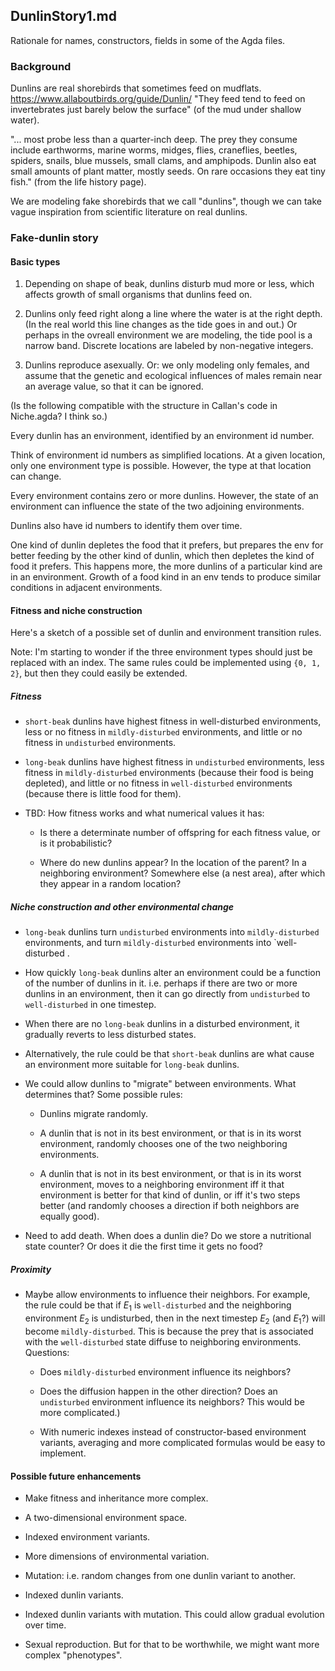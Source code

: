 DunlinStory1.md
---
Rationale for names, constructors, fields in some of the Agda files.

### Background

Dunlins are real shorebirds that sometimes feed on mudflats.
https://www.allaboutbirds.org/guide/Dunlin/
"They feed tend to feed on invertebrates just barely below the
surface" (of the mud under shallow water).  

"... most probe less than a quarter-inch deep.
 The prey they consume include earthworms, marine worms, midges,
 flies, craneflies, beetles, spiders, snails, blue mussels, small
 clams, and amphipods. Dunlin also eat small amounts of plant
 matter, mostly seeds. On rare occasions they eat tiny fish."
(from the life history page).

We are modeling fake shorebirds that we call "dunlins", though we
can take vague inspiration from scientific literature on real
dunlins.

### Fake-dunlin story

#### Basic types

1. Depending on shape of beak, dunlins disturb mud more or less,
which affects growth of small organisms that dunlins feed on.

2. Dunlins only feed right along a line where the water is at the
right depth.  (In the real world this line changes as the tide
goes in and out.) Or perhaps in the ovreall environment we are
modeling, the tide pool is a narrow band.  Discrete locations are
labeled by non-negative integers.

3. Dunlins reproduce asexually. Or: we only modeling only
females, and assume that the genetic and ecological influences of
males remain near an average value, so that it can be ignored.

(Is the following compatible with the structure in Callan's code
in Niche.agda?  I think so.)

Every dunlin has an environment, identified by an environment id
number.

Think of environment id numbers as simplified locations. At a
given location, only one environment type is possible.  However,
the type at that location can change.

Every environment contains zero or more dunlins.  However, the
state of an environment can influence the state of the two
adjoining environments.

Dunlins also have id numbers to identify them over time.

One kind of dunlin depletes the food that it prefers, but
prepares the env for better feeding by the other kind of dunlin,
which then depletes the kind of food it prefers.  This happens
more, the more dunlins of a particular kind are in an
environment.  Growth of a food kind in an env tends to produce
similar conditions in adjacent environments.

#### Fitness and niche construction

Here's a sketch of a possible set of dunlin and environment transition
rules.

Note: I'm starting to wonder if the three environment types
should just be replaced with an index.  The same rules could be
implemented using `{0, 1, 2}`, but then they could easily
be extended.

##### Fitness

* `short-beak` dunlins have highest fitness in well-disturbed
environments, less or no fitness in `mildly-disturbed` environments,
and little or no fitness in `undisturbed` environments.

* `long-beak` dunlins have highest fitness in `undisturbed`
environments, less fitness in `mildly-disturbed` environments (because
their food is being depleted), and little or no fitness in
`well-disturbed` environments (because there is little food for them).

* TBD: How fitness works and what numerical values it has:

    * Is there a determinate number of offspring for each fitness
    value, or is it probabilistic?

    * Where do new dunlins appear? In the location of the parent? In a 
      neighboring environment?  Somewhere else (a nest area), after
      which they appear in a random location?

##### Niche construction and other environmental change

* `long-beak` dunlins turn `undisturbed` environments into
  `mildly-disturbed` environments, and turn `mildly-disturbed`
  environments into `well-disturbed .

* How quickly `long-beak` dunlins alter an environment could be a
  function of the number of dunlins in it. i.e. perhaps if there are
  two or more dunlins in an environment, then it can go directly from
  `undisturbed` to `well-disturbed` in one timestep.

* When there are no `long-beak` dunlins in a disturbed environment, it
  gradually reverts to less disturbed states.

* Alternatively, the rule could be that `short-beak` dunlins are what
  cause an environment more suitable for `long-beak` dunlins.

* We could allow dunlins to "migrate" between environments.  What
  determines that?  Some possible rules:

    * Dunlins migrate randomly.

    * A dunlin that is not in its best environment, or that is in
      its worst environment, randomly chooses one of the two
      neighboring environments.

    * A dunlin that is not in its best environment, or that is in
      its worst environment, moves to a neighboring environment
      iff it that environment is better for that kind of dunlin,
      or iff it's two steps better (and randomly chooses a
      direction if both neighbors are equally good).
	  
* Need to add death.  When does a dunlin die?  Do we store a
nutritional state counter? Or does it die the first time it gets no food?

##### Proximity

* Maybe allow environments to influence their neighbors.  For
example, the rule could be that if $E_1$ is `well-disturbed` and
the neighboring environment $E_2$ is undisturbed, then in the
next timestep $E_2$ (and $E_1$?) will become `mildly-disturbed`. 
This is because the prey that is associated with the
`well-disturbed` state diffuse to neighboring environments.
Questions:

    * Does `mildly-disturbed` environment influence its neighbors?

    * Does the diffusion happen in the other direction? Does an
    `undisturbed` environment influence its neighbors?  This
    would be more complicated.)

    * With numeric indexes instead of constructor-based
    environment variants, averaging and more complicated formulas
    would be easy to implement.



#### Possible future enhancements

* Make fitness and inheritance more complex.

* A two-dimensional environment space.

* Indexed environment variants.

* More dimensions of environmental variation.

* Mutation: i.e. random changes from one dunlin variant to another.

* Indexed dunlin variants.

* Indexed dunlin variants with mutation. This could allow gradual evolution over time.

* Sexual reproduction.  But for that to be worthwhile, we might
want more complex "phenotypes".
